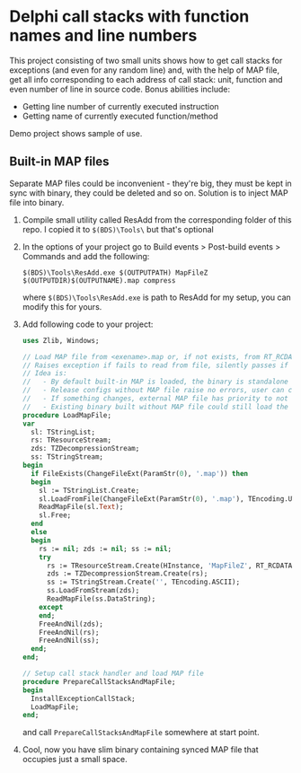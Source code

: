 Delphi call stacks with function names and line numbers
=======================================================

This project consisting of two small units shows how to get call stacks for exceptions (and even for any random line)
and, with the help of MAP file, get all info corresponding to each address of call stack: unit, function and even number
of line in source code.
Bonus abilities include:

- Getting line number of currently executed instruction
- Getting name of currently executed function/method

Demo project shows sample of use.

Built-in MAP files
------------------

Separate MAP files could be inconvenient - they're big, they must be kept in sync with binary, they could be deleted and so on.
Solution is to inject MAP file into binary.

1. Compile small utility called ResAdd from the corresponding folder of this repo. I copied it to `$(BDS)\Tools\` but that's optional

2. In the options of your project go to Build events > Post-build events > Commands and add the following:

    `$(BDS)\Tools\ResAdd.exe $(OUTPUTPATH) MapFileZ $(OUTPUTDIR)$(OUTPUTNAME).map compress`

    where `$(BDS)\Tools\ResAdd.exe` is path to ResAdd for my setup, you can modify this for yours.

3. Add following code to your project:

   ```pascal
   uses Zlib, Windows;

   // Load MAP file from <exename>.map or, if not exists, from RT_RCDATA 'MapFileZ' resource (compressed)
   // Raises exception if fails to read from file, silently passes if fails to read from resource.
   // Idea is:
   //   - By default built-in MAP is loaded, the binary is standalone
   //   - Release configs without MAP file raise no errors, user can check result with MapFileLoaded
   //   - If something changes, external MAP file has priority to not have to setup the new binary.
   //   - Existing binary built without MAP file could still load the external file if provided
   procedure LoadMapFile;
   var
     sl: TStringList;
     rs: TResourceStream;
     zds: TZDecompressionStream;
     ss: TStringStream;
   begin
     if FileExists(ChangeFileExt(ParamStr(0), '.map')) then
     begin
       sl := TStringList.Create;
       sl.LoadFromFile(ChangeFileExt(ParamStr(0), '.map'), TEncoding.UTF8);
       ReadMapFile(sl.Text);
       sl.Free;
     end
     else
     begin
       rs := nil; zds := nil; ss := nil;
       try
         rs := TResourceStream.Create(HInstance, 'MapFileZ', RT_RCDATA);
         zds := TZDecompressionStream.Create(rs);
         ss := TStringStream.Create('', TEncoding.ASCII);
         ss.LoadFromStream(zds);
         ReadMapFile(ss.DataString);
       except
       end;
       FreeAndNil(zds);
       FreeAndNil(rs);
       FreeAndNil(ss);
     end;
   end;

   // Setup call stack handler and load MAP file
   procedure PrepareCallStacksAndMapFile;
   begin
     InstallExceptionCallStack;
     LoadMapFile;
   end;
   ```

   and call `PrepareCallStacksAndMapFile` somewhere at start point.

4. Cool, now you have slim binary containing synced MAP file that occupies just a small space.
